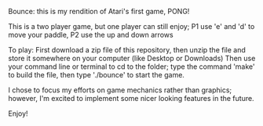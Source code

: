 Bounce: this is my rendition of Atari's first game, PONG!

This is a two player game, but one player can still enjoy;
P1 use 'e' and 'd' to move your paddle, P2 use the up and down arrows

To play: 
First download a zip file of this repository, then unzip the file and 
store it somewhere on your computer (like Desktop or Downloads)
Then use your command line or terminal to cd to the folder;
type the command 'make' to build the file,
then type './bounce' to start the game.

I chose to focus my efforts on game mechanics rather than graphics;
however, I'm excited to implement some nicer looking features in the future.

Enjoy!
